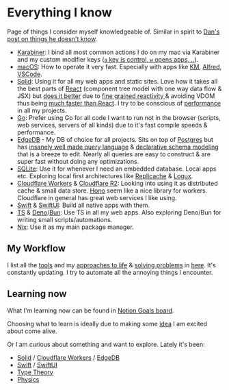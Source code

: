 # Everything I know

Page of things I consider myself knowledgeable of. Similar in spirit to [Dan's post on things he doesn't know](https://overreacted.io/things-i-dont-know-as-of-2018/).

- [Karabiner](../macOS/apps/karabiner/karabiner.md): I bind all most common actions I do on my mac via Karabiner and my custom modifier keys ([`a` key is control, `w` opens apps, ..](../macOS/apps/karabiner/karabiner.md#my-personal-karabiner-setup)).
- [macOS](../macOS/macOS.md): How to operate it very fast. Especially with apps like [KM](../macOS/apps/keyboard-maestro/keyboard-maestro.md), [Alfred](../macOS/apps/alfred/alfred.md), [VSCode](../text-editors/vs-code/vs-code.md).
- [Solid](../programming-languages/javascript/js-libraries/solid.md): Using it for all my web apps and static sites. Love how it takes all the best parts of [React](../programming-languages/javascript/js-libraries/react/react.md) (component tree model with one way data flow & JSX) but [does it better](https://www.youtube.com/watch?v=UhGV8yYnvQE) due to [fine grained reactivity ](https://dev.to/ryansolid/a-hands-on-introduction-to-fine-grained-reactivity-3ndf) & avoiding VDOM thus being [much faster than React](https://twitter.com/nikitavoloboev/status/1528479450828087299). I try to be conscious of [performance](../web/web-performance.md) in all my projects.
- [Go](../programming-languages/go/go.md): Prefer using Go for all code I want to run not in the browser (scripts, web services, servers of all kinds) due to it's fast compile speeds & performance.
- [EdgeDB](../databases/edgedb.md) - My DB of choice for all projects. Sits on top of [Postgres](../databases/postgresql.md) but has [insanely well made query language](https://www.edgedb.com/docs/edgeql/index) & [declarative schema modeling](https://www.edgedb.com/docs/datamodel/index) that is a breeze to edit. Nearly all queries are easy to construct & are super fast without doing any optimizations.
- [SQLite](../databases/sqlite.md): Use it for whenever I need an embedded database. Local apps etc. Exploring local first architectures like [Replicache](https://replicache.dev/) & [Logux](https://logux.io/).
- [Cloudflare Workers](../cloud-computing/serverless-computing/cloudflare-workers.md) & [Cloudflare R2](https://developers.cloudflare.com/r2/): Looking into using it as distributed cache & small data store. [Hono](https://github.com/honojs/hono) seem like a nice library for workers. Cloudflare in general has great web services I like using.
- [Swift](../programming-languages/swift/swift.md) & [SwiftUI](../programming-languages/swift/swift-libraries/swiftui.md): Build all native apps with them.
- [TS](../programming-languages/typescript/typescript.md) & [Deno](../web/deno.md)/[Bun](../programming-languages/javascript/bun.md): Use TS in all my web apps. Also exploring Deno/Bun for writing small scripts/automations.
- [Nix](../package-managers/nix/nix.md): Use it as my main package manager.

## My Workflow

I list all the [tools](../tools/tools.md) and my [approaches to life](../focusing/rules.md) & [solving problems](../research/solving-problems.md) in [here](my-workflow.md). It's constantly updating. I try to automate all the annoying things I encounter.

## Learning now

What I'm learning now can be found in [Notion Goals board](https://www.notion.so/e462537d8f3d40c095ea67091ca91f45?v=1006717e984a4243b198bcad5bf05198).

Choosing what to learn is ideally due to making some [idea](ideas/ideas.md) I am excited about come alive.

Or I am curious about something and want to explore. Lately it's been:

- [Solid](../programming-languages/javascript/js-libraries/solid.md) / [Cloudflare Workers](../cloud-computing/serverless-computing/cloudflare-workers.md) / [EdgeDB](../databases/edgedb.md)
- [Swift](../programming-languages/swift/swift.md) / [SwiftUI](../programming-languages/swift/swift-libraries/swiftui.md)
- [Type Theory](../math/type-theory/type-theory.md)
- [Physics](../physics/physics.md)
